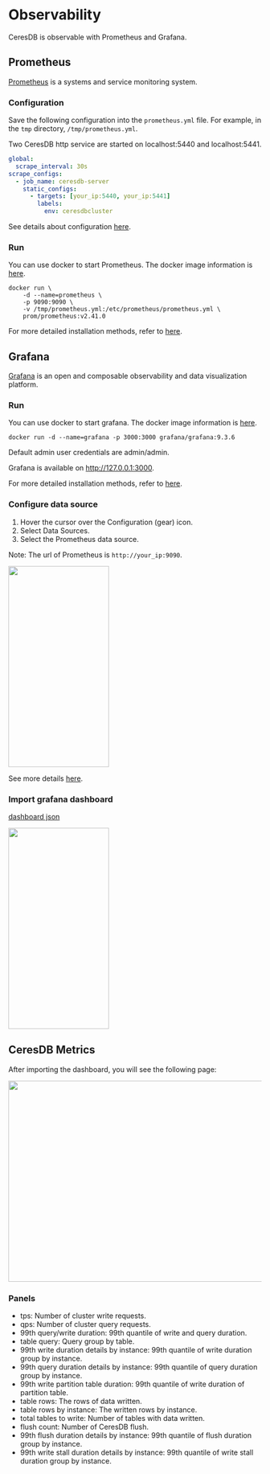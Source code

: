 # Observability

CeresDB is observable with Prometheus and Grafana.

## Prometheus

[Prometheus](https://github.com/prometheus/prometheus) is a systems and service monitoring system.

### Configuration

Save the following configuration into the `prometheus.yml` file. For example, in the `tmp` directory, `/tmp/prometheus.yml`.

Two CeresDB http service are started on localhost:5440 and localhost:5441.

```yaml
global:
  scrape_interval: 30s
scrape_configs:
  - job_name: ceresdb-server
    static_configs:
      - targets: [your_ip:5440, your_ip:5441]
        labels:
          env: ceresdbcluster
```

See details about configuration [here](https://prometheus.io/docs/prometheus/latest/configuration/configuration/).

### Run

You can use docker to start Prometheus. The docker image information is [here](https://hub.docker.com/r/prom/prometheus).

```
docker run \
    -d --name=prometheus \
    -p 9090:9090 \
    -v /tmp/prometheus.yml:/etc/prometheus/prometheus.yml \
    prom/prometheus:v2.41.0
```

For more detailed installation methods, refer to [here](https://prometheus.io/docs/prometheus/latest/installation/).

## Grafana

[Grafana](https://github.com/grafana/grafana) is an open and composable observability and data visualization platform.

### Run

You can use docker to start grafana. The docker image information is [here](https://hub.docker.com/r/grafana/grafana).

```
docker run -d --name=grafana -p 3000:3000 grafana/grafana:9.3.6
```

Default admin user credentials are admin/admin.

Grafana is available on http://127.0.0.1:3000.

For more detailed installation methods, refer to [here](https://grafana.com/docs/grafana/latest/setup-grafana/installation/).

### Configure data source

1. Hover the cursor over the Configuration (gear) icon.
2. Select Data Sources.
3. Select the Prometheus data source.

Note: The url of Prometheus is `http://your_ip:9090`.

<img src="../../resources/images/grafana-datasource.png" height="400" width="200"/>

See more details [here](https://grafana.com/docs/grafana/latest/datasources/prometheus/).

### Import grafana dashboard

<a href="../../resources/grafana-dashboard.json">dashboard json</a>

<img src="../../resources/images/grafana-dashboard.png" height="400" width="200"/>

## CeresDB Metrics

After importing the dashboard, you will see the following page:

<img src="../../resources/images/grafana-ceresdb-dashboard.png" height="400" width="600"/>

### Panels

- tps: Number of cluster write requests.
- qps: Number of cluster query requests.
- 99th query/write duration: 99th quantile of write and query duration.
- table query: Query group by table.
- 99th write duration details by instance: 99th quantile of write duration group by instance.
- 99th query duration details by instance: 99th quantile of query duration group by instance.
- 99th write partition table duration: 99th quantile of write duration of partition table.
- table rows: The rows of data written.
- table rows by instance: The written rows by instance.
- total tables to write: Number of tables with data written.
- flush count: Number of CeresDB flush.
- 99th flush duration details by instance: 99th quantile of flush duration group by instance.
- 99th write stall duration details by instance: 99th quantile of write stall duration group by instance.
